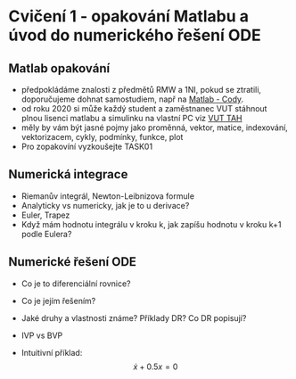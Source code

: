﻿# Cvičení 1 - opakování Matlabu a úvod do numerického řešení ODE

## Matlab opakování
* předpokládáme znalosti z předmětů RMW a 1NI, pokud se ztratili, doporučujeme dohnat samostudiem, např na [Matlab - Cody](https://www.mathworks.com/matlabcentral/cody/).
* od roku 2020 si může každý student a zaměstnanec VUT stáhnout plnou lisenci matlabu a simulinku na vlastní PC viz [VUT TAH](https://www.vutbr.cz/intra/software/matlab-campus-wide)
* měly by vám být jasné pojmy jako proměnná, vektor, matice, indexování, vektorizacem, cykly, podmínky, funkce, plot
* Pro zopakovíní vyzkoušejte TASK01



## Numerická integrace
* Riemanův integrál, Newton-Leibnizova formule
* Analyticky vs numericky, jak je to u derivace?
* Euler, Trapez
* Když mám hodnotu integrálu v kroku k, jak zapíšu hodnotu v kroku k+1 podle Eulera?

## Numerické řešení ODE
* Co je to diferenciální rovnice?
* Co je jejím řešením?
* Jaké druhy a vlastnosti známe? Příklady DR? Co DR popisují?
* IVP vs BVP

* Intuitivní příklad: 
$$\dot{x} + 0.5x = 0$$


